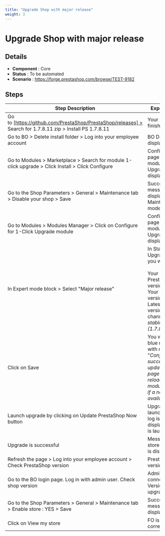 ```yaml
---
title: "Upgrade Shop with major release"
weight: 3
---
```


# Upgrade Shop with major release
## Details
* **Component** : Core
* **Status** : To be automated
* **Scenario** : https://forge.prestashop.com/browse/TEST-9182

## Steps
| Step Description | Expected result |
| ----- | ----- |
| Go to [https://github.com/PrestaShop/PrestaShop/releases] > Search for 1.7.8.11 zip > Install PS 1.7.8.11 | Your installation is finished! |
| Go to BO > Delete install folder > Log into your employee account | BO Dashboard is displayed |
| Go to Modules > Marketplace > Search for module 1-click upgrade > Click Install > Click Configure | Configuration page of the module 1-Click Upgrade is displayed |
| Go to the Shop Parameters > General > Maintenance tab > Disable your shop > Save | Successful update message is displayed.<br>Maintenance mode is activated. |
| Go to Modules > Modules Manager > Click on Configure for 1-Click Upgrade module | Configuration page of the module 1-Click Upgrade is displayed |
| In Expert mode block > Select "Major release" | In Start Your Upgrade block, you will see :<br><br>Your current PrestaShop version: *1.7.8.11*<br>Your current PHP version: *7.4.33*<br>Latest official version for minor channel.: *1.7.8 stable - (1.7.8.11)* |
| Click on Save | You will have a blue notification with message "_Configuration successfully updated. This page will now be reloaded and the module will check if a new version is available._" |
| Launch upgrade by clicking on Update PrestaShop Now button | Upgrade is launched. Activity log is displayed.Upgrade is launched |
| Upgrade is successful | Message "Your store is up to date" is displayed |
| Refresh the page > Log into your employee account > Check PrestaShop version | PrestaShop version is 8.2.0 |
| Go to the BO login page. Log in with admin user. Check shop version | Admin user is connected. Version is upgraded |
| Go to the Shop Parameters > General > Maintenance tab > Enable store : YES > Save | Successful update message is displayed |
| Click on View my store | FO is displayed correctly |
